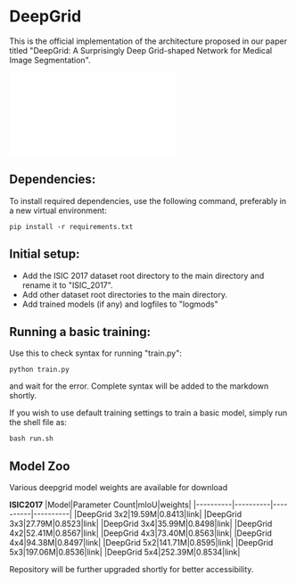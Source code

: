 # DeepGrid
This is the official implementation of the architecture proposed in our paper titled "DeepGrid: A Surprisingly Deep Grid-shaped Network for Medical Image Segmentation".

![Alt text](../DeepGrid.drawio.pdf?raw=true "Model Architecture")

## Dependencies:
To install required dependencies, use the following command, preferably in a new virtual environment:
```
pip install -r requirements.txt
```

## Initial setup:
- Add the ISIC 2017 dataset root directory to the main directory and rename it to "ISIC_2017".
- Add other dataset root directories to the main directory.
- Add trained models (if any) and logfiles to "logmods"

## Running a basic training:
Use this to check syntax for running "train.py":
```
python train.py
```
and wait for the error. Complete syntax will be added to the markdown shortly.

If you wish to use default training settings to train a basic model, simply run the shell file as:
```
bash run.sh
```

## Model Zoo
Various deepgrid model weights are available for download

**ISIC2017**
|Model|Parameter Count|mIoU|weights|
|----------|----------|----------|----------|
|DeepGrid 3x2|19.59M|0.8413|link|
|DeepGrid 3x3|27.79M|0.8523|link|
|DeepGrid 3x4|35.99M|0.8498|link|
|DeepGrid 4x2|52.41M|0.8567|link|
|DeepGrid 4x3|73.40M|0.8563|link|
|DeepGrid 4x4|94.38M|0.8497|link|
|DeepGrid 5x2|141.71M|0.8595|link|
|DeepGrid 5x3|197.06M|0.8536|link|
|DeepGrid 5x4|252.39M|0.8534|link|

Repository will be further upgraded shortly for better accessibility.
